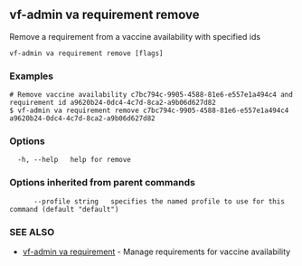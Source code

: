 ## vf-admin va requirement remove

Remove a requirement from a vaccine availability with specified ids

```
vf-admin va requirement remove [flags]
```

### Examples

```
# Remove vaccine availability c7bc794c-9905-4588-81e6-e557e1a494c4 and requirement id a9620b24-0dc4-4c7d-8ca2-a9b06d627d82
$ vf-admin va requirement remove c7bc794c-9905-4588-81e6-e557e1a494c4 a9620b24-0dc4-4c7d-8ca2-a9b06d627d82

```

### Options

```
  -h, --help   help for remove
```

### Options inherited from parent commands

```
      --profile string   specifies the named profile to use for this command (default "default")
```

### SEE ALSO

* [vf-admin va requirement](vf-admin_va_requirement.md)	 - Manage requirements for vaccine availability

